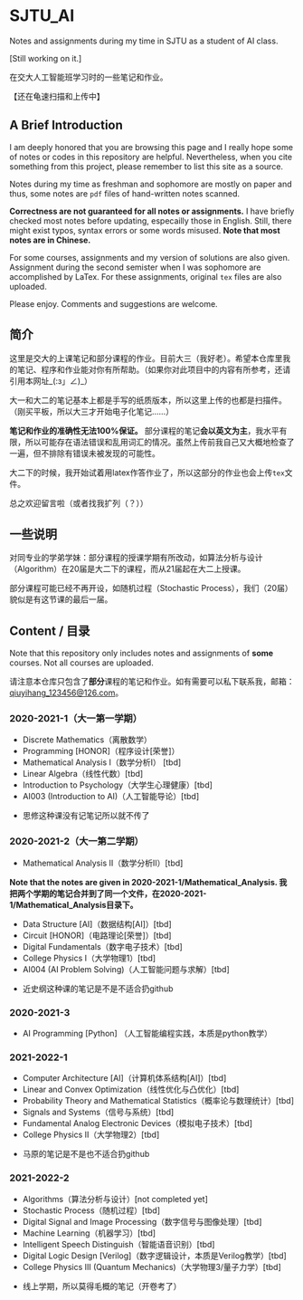 # SJTU_AI

Notes and assignments during my time in SJTU as a student of AI class.

[Still working on it.] 

在交大人工智能班学习时的一些笔记和作业。

【还在龟速扫描和上传中】


## A Brief Introduction

I am deeply honored that you are browsing this page and I really hope some of notes or codes in this repository are helpful. 
Nevertheless, when you cite something from this project, please remember to list this site as a source.

Notes during my time as freshman and sophomore are mostly on paper and thus, some notes are `pdf` files of hand-written notes scanned. 

**Correctness are not guaranteed for all notes or assignments.**
I have briefly checked most notes before updating, especailly those in English. 
Still, there might exist typos, syntax errors or some words misused. **Note that most notes are in Chinese.**

For some courses, assignments and my version of solutions are also given. 
Assignment during the second semister when I was sophomore are accomplished by LaTex. 
For these assignments, original `tex` files are also uploaded.

Please enjoy. Comments and suggestions are welcome.



## 简介

这里是交大的上课笔记和部分课程的作业。目前大三（我好老）。希望本仓库里我的笔记、程序和作业能对你有所帮助。（如果你对此项目中的内容有所参考，还请引用本网址_(:з」∠)_）

大一和大二的笔记基本上都是手写的纸质版本，所以这里上传的也都是扫描件。（刚买平板，所以大三才开始电子化笔记……）

**笔记和作业的准确性无法100%保证。**
部分课程的笔记**会以英文为主**，我水平有限，所以可能存在语法错误和乱用词汇的情况。虽然上传前我自己又大概地检查了一遍，但不排除有错误未被发现的可能性。

大二下的时候，我开始试着用latex作答作业了，所以这部分的作业也会上传`tex`文件。

总之欢迎留言啦（或者找我扩列（？））



## 一些说明
对同专业的学弟学妹：部分课程的授课学期有所改动，如算法分析与设计（Algorithm）在20届是大二下的课程，而从21届起在大二上授课。

部分课程可能已经不再开设，如随机过程（Stochastic Process），我们（20届）貌似是有这节课的最后一届。


## Content / 目录

Note that this repository only includes notes and assignments of **some** courses. Not all courses are uploaded.

请注意本仓库只包含了**部分**课程的笔记和作业。如有需要可以私下联系我，邮箱：qiuyihang_123456@126.com。


### 2020-2021-1（大一第一学期）

- Discrete Mathematics（离散数学）
- Programming [HONOR]（程序设计[荣誉]）
- Mathematical Analysis I（数学分析I） [tbd]
- Linear Algebra（线性代数）[tbd]
- Introduction to Psychology（大学生心理健康）[tbd]
- AI003 (Introduction to AI)（人工智能导论）[tbd]

* 思修这种课没有记笔记所以就不传了

### 2020-2021-2（大一第二学期）

- Mathematical Analysis II（数学分析II）[tbd]

**Note that the notes are given in 2020-2021-1/Mathematical_Analysis. 我把两个学期的笔记合并到了同一个文件，在2020-2021-1/Mathematical_Analysis目录下。**

- Data Structure [AI]（数据结构[AI]）[tbd]
- Circuit [HONOR]（电路理论[荣誉]）[tbd]
- Digital Fundamentals（数字电子技术）[tbd]
- College Physics I（大学物理1）[tbd]
- AI004 (AI Problem Solving)（人工智能问题与求解）[tbd]

* 近史纲这种课的笔记是不是不适合扔github

### 2020-2021-3

- AI Programming [Python] （人工智能编程实践，本质是python教学）

### 2021-2022-1

- Computer Architecture [AI]（计算机体系结构[AI]）[tbd]
- Linear and Convex Optimization（线性优化与凸优化）[tbd]
- Probability Theory and Mathematical Statistics（概率论与数理统计）[tbd]
- Signals and Systems（信号与系统）[tbd]
- Fundamental Analog Electronic Devices（模拟电子技术）[tbd]
- College Physics II（大学物理2）[tbd]

* 马原的笔记是不是也不适合扔github

### 2021-2022-2

- Algorithms（算法分析与设计）[not completed yet]
- Stochastic Process（随机过程）[tbd]
- Digital Signal and Image Processing（数字信号与图像处理）[tbd]
- Machine Learning（机器学习）[tbd]
- Intelligent Speech Distinguish（智能语音识别）[tbd]
- Digital Logic Design [Verilog]（数字逻辑设计，本质是Verilog教学）[tbd]
- College Physics III (Quantum Mechanics)（大学物理3/量子力学）[tbd]

* 线上学期，所以莫得毛概的笔记（开卷考了）
